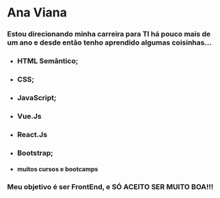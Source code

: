 # Ana Viana



### Estou direcionando minha carreira para TI há pouco mais de um ano e desde então tenho aprendido algumas coisinhas...

- ### HTML Semântico;

- ### CSS;

- ### JavaScript;

- ### Vue.Js

- ### React.Js

- ### Bootstrap;

-  #### muitos cursos e bootcamps



### Meu objetivo é ser FrontEnd, e SÓ ACEITO SER MUITO BOA!!!



